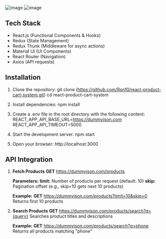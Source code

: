 ![image](https://github.com/user-attachments/assets/6532b742-b051-4b24-9263-496b945ee3e3)
![image](https://github.com/user-attachments/assets/a19058c7-7975-43bd-946a-9d82c4c411c7)

## Tech Stack
- React.js (Functional Components & Hooks)
- Redux (State Management)
- Redux Thunk (Middleware for async actions)
- Material UI (UI Components)
- React Router (Navigation)
- Axios (API requests)

## Installation
1. Clone the repository:
   git clone (https://github.com/Rsn10/react-product-cart-system.git)
   cd react-product-cart-system

2. Install dependencies:
   npm install

3. Create a .env file in the root directory with the following content:
   REACT_APP_API_BASE_URL=https://dummyjson.com
   REACT_APP_API_TIMEOUT=5000

4. Start the development server:
   npm start

5. Open your browser:
   http://localhost:3000

## API Integration
1. **Fetch Products**
      **GET** https://dummyjson.com/products
   
   **Parameters:**
      **limit:** Number of products per request (default: 10)
      **skip:** Pagination offset (e.g., skip=10 gets next 10 products)
   
   **Example:**
      **GET** https://dummyjson.com/products?limit=10&skip=0
      Returns first 10 products

2. **Search Products**
      **GET** https://dummyjson.com/products/search?q={query}
      Searches product titles and descriptions

   **Example:**
      **GET** https://dummyjson.com/products/search?q=phone
      Returns all products matching "phone"
